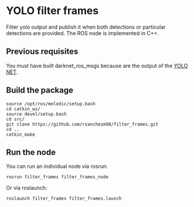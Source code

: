 # YOLO filter frames
Filter yolo output and publish it when both detections or particular detections are provided. The ROS node is implemented in C++. 

## Previous requisites
You must have built darknet_ros_msgs because are the output of the [YOLO NET](https://github.com/leggedrobotics/darknet_ros).

## Build the package

```
source /opt/ros/melodic/setup.bash
cd catkin_ws/
source devel/setup.bash
cd src/
git clone https://github.com/rsanchezm98/filter_frames.git
cd ..
catkin_make
```
## Run the node
You can run an individual node via rosrun:
```
rosrun filter_frames filter_frames_node
```
Or via roslaunch:
```
roslaunch filter_frames filter_frames.launch
```
